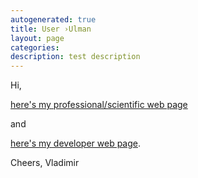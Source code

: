 ```yaml
---
autogenerated: true
title: User ›Ulman
layout: page
categories: 
description: test description
---
```


Hi,

[here's my professional/scientific web page](http://www.fi.muni.cz/~xulman/)

and

[here's my developer web page](https://github.com/xulman/).

Cheers, Vladimir
